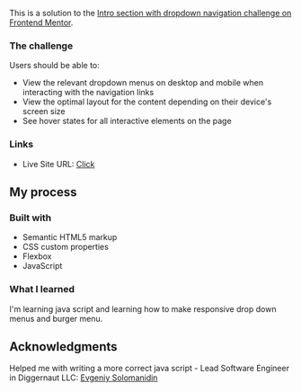 This is a solution to the [Intro section with dropdown navigation challenge on Frontend Mentor](https://www.frontendmentor.io/challenges/intro-section-with-dropdown-navigation-ryaPetHE5).

### The challenge

Users should be able to:

- View the relevant dropdown menus on desktop and mobile when interacting with the navigation links
- View the optimal layout for the content depending on their device's screen size
- See hover states for all interactive elements on the page

### Links

- Live Site URL: [Click](https://eugiss.github.io/intro-section-with-dropdown-navigation-main/)

## My process

### Built with

- Semantic HTML5 markup
- CSS custom properties
- Flexbox
- JavaScript

### What I learned

I'm learning java script and learning how to make responsive drop down menus and burger menu.

## Acknowledgments

Helped me with writing a more correct java script - Lead Software Engineer in Diggernaut LLC: [Evgeniy Solomanidin](https://www.linkedin.com/in/evgeniy-solomanidin/)

